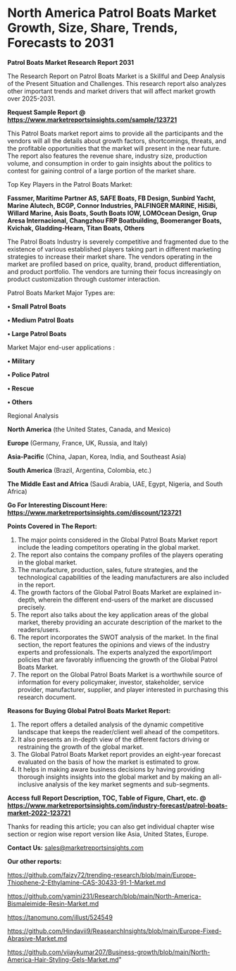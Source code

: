 # North America Patrol Boats Market Growth, Size, Share, Trends, Forecasts to 2031

<strong>Patrol Boats Market Research Report 2031</strong>

The Research Report on Patrol Boats Market is a Skillful and Deep Analysis of the Present Situation and Challenges. This research report also analyzes other important trends and market drivers that will affect market growth over 2025-2031.

<strong>Request Sample Report @ <a href=https://www.marketreportsinsights.com/sample/123721>https://www.marketreportsinsights.com/sample/123721</a></strong>

This Patrol Boats market report aims to provide all the participants and the vendors will all the details about growth factors, shortcomings, threats, and the profitable opportunities that the market will present in the near future. The report also features the revenue share, industry size, production volume, and consumption in order to gain insights about the politics to contest for gaining control of a large portion of the market share.

Top Key Players in the Patrol Boats Market:

<strong>Fassmer, Maritime Partner AS, SAFE Boats, FB Design, Sunbird Yacht, Marine Alutech, BCGP, Connor Industries, PALFINGER MARINE, HiSiBi, Willard Marine, Asis Boats, South Boats IOW, LOMOcean Design, Grup Aresa Internacional, Changzhou FRP Boatbuilding, Boomeranger Boats, Kvichak, Gladding-Hearn, Titan Boats, Others</strong>

The Patrol Boats Industry is severely competitive and fragmented due to the existence of various established players taking part in different marketing strategies to increase their market share. The vendors operating in the market are profiled based on price, quality, brand, product differentiation, and product portfolio. The vendors are turning their focus increasingly on product customization through customer interaction.

Patrol Boats Market Major Types are:

<strong>• Small Patrol Boats

• Medium Patrol Boats

• Large Patrol Boats</strong>

Market Major end-user applications :

<strong>• Military

• Police Patrol

• Rescue

• Others</strong>

Regional Analysis

</u><strong><b>North America</b></strong> (the United States, Canada, and Mexico)

<strong><b>Europe </b></strong>(Germany, France, UK, Russia, and Italy)

<strong><b>Asia-Pacific</b></strong> (China, Japan, Korea, India, and Southeast Asia)

<strong><b>South America</b></strong> (Brazil, Argentina, Colombia, etc.)

<strong><b>The Middle East and Africa</b></strong> (Saudi Arabia, UAE, Egypt, Nigeria, and South Africa)

<strong>Go For Interesting Discount Here: <a href=https://www.marketreportsinsights.com/discount/123721>https://www.marketreportsinsights.com/discount/123721</a></strong>

<strong>Points Covered in The Report:</strong>
<ol>
  <li>The major points considered in the Global Patrol Boats Market report include the leading competitors operating in the global market.</li>
  <li>The report also contains the company profiles of the players operating in the global market.</li>
  <li>The manufacture, production, sales, future strategies, and the technological capabilities of the leading manufacturers are also included in the report.</li>
  <li>The growth factors of the Global Patrol Boats Market are explained in-depth, wherein the different end-users of the market are discussed precisely.</li>
  <li>The report also talks about the key application areas of the global market, thereby providing an accurate description of the market to the readers/users.</li>
  <li>The report incorporates the SWOT analysis of the market. In the final section, the report features the opinions and views of the industry experts and professionals. The experts analyzed the export/import policies that are favorably influencing the growth of the Global Patrol Boats Market.</li>
  <li>The report on the Global Patrol Boats Market is a worthwhile source of information for every policymaker, investor, stakeholder, service provider, manufacturer, supplier, and player interested in purchasing this research document.</li>
</ol>
<strong>Reasons for Buying Global Patrol Boats Market Report:</strong>

<ol>
  <li>The report offers a detailed analysis of the dynamic competitive landscape that keeps the reader/client well ahead of the competitors.</li>
  <li>It also presents an in-depth view of the different factors driving or restraining the growth of the global market.</li>
  <li>The Global Patrol Boats Market report provides an eight-year forecast evaluated on the basis of how the market is estimated to grow.</li>
  <li>It helps in making aware business decisions by having providing thorough insights insights into the global market and by making an all-inclusive analysis of the key market segments and sub-segments.</li>
</ol>
<strong>Access full Report Description, TOC, Table of Figure, Chart, etc. @ <a href=https://www.marketreportsinsights.com/industry-forecast/patrol-boats-market-2022-123721>https://www.marketreportsinsights.com/industry-forecast/patrol-boats-market-2022-123721</a></strong>


Thanks for reading this article; you can also get individual chapter wise section or region wise report version like Asia, United States, Europe.

<strong>Contact Us:</strong>
sales@marketreportsinsights.com

<strong>Our other reports:</strong>

<a href=https://github.com/faizy72/trending-research/blob/main/Europe-Thiophene-2-Ethylamine-CAS-30433-91-1-Market.md>https://github.com/faizy72/trending-research/blob/main/Europe-Thiophene-2-Ethylamine-CAS-30433-91-1-Market.md</a>

<a href=https://github.com/yamini231/Research/blob/main/North-America-Bismaleimide-Resin-Market.md>https://github.com/yamini231/Research/blob/main/North-America-Bismaleimide-Resin-Market.md</a>

<a href=https://tanomuno.com/illust/524549>https://tanomuno.com/illust/524549</a>

<a href=https://github.com/Hindavii9/ReasearchInsights/blob/main/Europe-Fixed-Abrasive-Market.md>https://github.com/Hindavii9/ReasearchInsights/blob/main/Europe-Fixed-Abrasive-Market.md</a>

<a href=https://github.com/vijaykumar207/Business-growth/blob/main/North-America-Hair-Styling-Gels-Market.md>https://github.com/vijaykumar207/Business-growth/blob/main/North-America-Hair-Styling-Gels-Market.md</a>"
